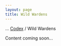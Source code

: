 ```yaml
---
layout: page
title: Wild Wardens
---
```

<span class="breadcrumbs" markdown="1">... [Codex](/codex) / Wild Wardens</span>

Content coming soon...
